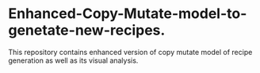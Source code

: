 # Enhanced-Copy-Mutate-model-to-genetate-new-recipes.
This repository contains enhanced version of copy mutate model of recipe generation as well as its visual analysis.
